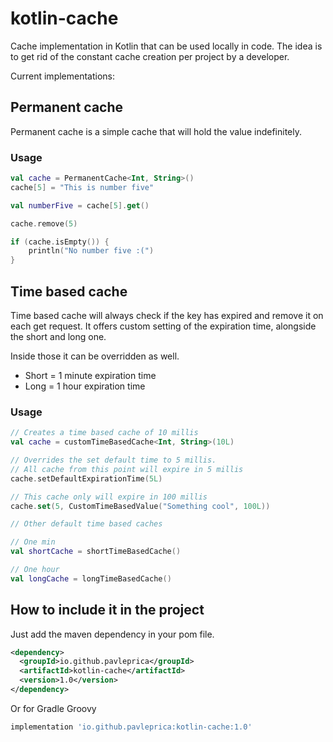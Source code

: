 # kotlin-cache

Cache implementation in Kotlin that can be used locally in code.
The idea is to get rid of the constant cache creation per project by a developer.

Current implementations:

## Permanent cache
Permanent cache is a simple cache that will hold the value indefinitely.

### Usage
```kotlin
val cache = PermanentCache<Int, String>()
cache[5] = "This is number five"

val numberFive = cache[5].get()

cache.remove(5)

if (cache.isEmpty()) {
    println("No number five :(")
}
```

## Time based cache
Time based cache will always check if the key has expired and remove it on each
get request. It offers custom setting of the expiration time, alongside the short and long one.

Inside those it can be overridden as well.
- Short = 1 minute expiration time
- Long = 1 hour expiration time

### Usage

```kotlin
// Creates a time based cache of 10 millis
val cache = customTimeBasedCache<Int, String>(10L)

// Overrides the set default time to 5 millis.
// All cache from this point will expire in 5 millis
cache.setDefaultExpirationTime(5L)

// This cache only will expire in 100 millis
cache.set(5, CustomTimeBasedValue("Something cool", 100L))

// Other default time based caches

// One min
val shortCache = shortTimeBasedCache()

// One hour
val longCache = longTimeBasedCache()
```

## How to include it in the project

Just add the maven dependency in your pom file.

```xml
<dependency>
  <groupId>io.github.pavleprica</groupId>
  <artifactId>kotlin-cache</artifactId>
  <version>1.0</version>
</dependency>
```

Or for Gradle Groovy

```groovy
implementation 'io.github.pavleprica:kotlin-cache:1.0'
```